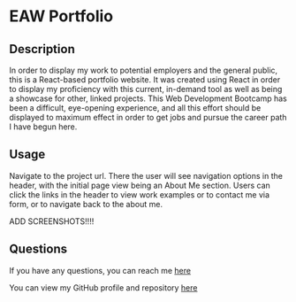 # EAW Portfolio

## Description
In order to display my work to potential employers and the general public, this is a React-based portfolio website. It was created using React in order to display my proficiency with this current, in-demand tool as well as being a showcase for other, linked projects. This Web Development Bootcamp has been a difficult, eye-opening experience, and all this effort should be displayed to maximum effect in order to get jobs and pursue the career path I have begun here.

## Usage
Navigate to the project url. There the user will see navigation options in the header, with the initial page view being an About Me section. Users can click the links in the header to view work examples or to contact me via form, or to navigate back to the about me.

ADD SCREENSHOTS!!!!

## Questions
If you have any questions, you can reach me [here](mailto:ea.wiggans@gmail.com)

You can view my GitHub profile and repository [here](https://github.com/eawiggans)

